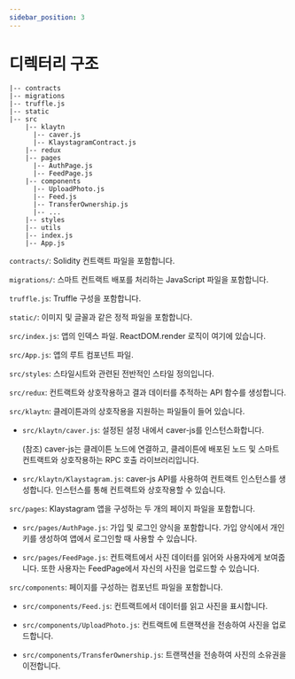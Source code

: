 ```yaml
---
sidebar_position: 3
---
```


# 디렉터리 구조

```text
|-- contracts
|-- migrations
|-- truffle.js
|-- static
|-- src
    |-- klaytn
      |-- caver.js
      |-- KlaystagramContract.js
    |-- redux
    |-- pages
      |-- AuthPage.js
      |-- FeedPage.js
    |-- components
      |-- UploadPhoto.js
      |-- Feed.js
      |-- TransferOwnership.js
      |-- ...
    |-- styles
    |-- utils
    |-- index.js
    |-- App.js
```

`contracts/`: Solidity 컨트랙트 파일을 포함합니다.

`migrations/`: 스마트 컨트랙트 배포를 처리하는 JavaScript 파일을 포함합니다.

`truffle.js`: Truffle 구성을 포함합니다.

`static/`: 이미지 및 글꼴과 같은 정적 파일을 포함합니다.

`src/index.js`: 앱의 인덱스 파일. ReactDOM.render 로직이 여기에 있습니다.

`src/App.js`: 앱의 루트 컴포넌트 파일.

`src/styles`: 스타일시트와 관련된 전반적인 스타일 정의입니다.

`src/redux`: 컨트랙트와 상호작용하고 결과 데이터를 추적하는 API 함수를 생성합니다.

`src/klaytn`: 클레이튼과의 상호작용을 지원하는 파일들이 들어 있습니다.

* `src/klaytn/caver.js`: 설정된 설정 내에서 caver-js를 인스턴스화합니다.

  (참조) caver-js는 클레이튼 노드에 연결하고, 클레이튼에 배포된 노드 및 스마트 컨트랙트와 상호작용하는 RPC 호출 라이브러리입니다.

* `src/klaytn/Klaystagram.js`: caver-js API를 사용하여 컨트랙트 인스턴스를 생성합니다. 인스턴스를 통해 컨트랙트와 상호작용할 수 있습니다.

`src/pages`: Klaystagram 앱을 구성하는 두 개의 페이지 파일을 포함합니다.

* `src/pages/AuthPage.js`: 가입 및 로그인 양식을 포함합니다. 가입 양식에서 개인키를 생성하여 앱에서 로그인할 때 사용할 수 있습니다.

* `src/pages/FeedPage.js`: 컨트랙트에서 사진 데이터를 읽어와 사용자에게 보여줍니다. 또한 사용자는 FeedPage에서 자신의 사진을 업로드할 수 있습니다.

`src/components`: 페이지를 구성하는 컴포넌트 파일을 포함합니다.

* `src/components/Feed.js`: 컨트랙트에서 데이터를 읽고 사진을 표시합니다.

* `src/components/UploadPhoto.js`: 컨트랙트에 트랜잭션을 전송하여 사진을 업로드합니다.

* `src/components/TransferOwnership.js`: 트랜잭션을 전송하여 사진의 소유권을 이전합니다.


 




